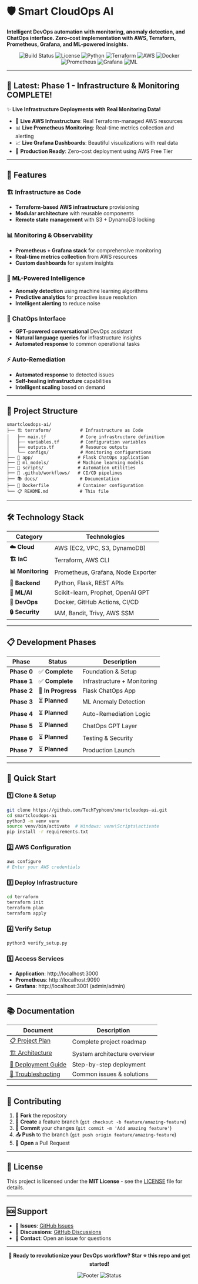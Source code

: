 # 🛡️ Smart CloudOps AI

**Intelligent DevOps automation with monitoring, anomaly detection, and ChatOps interface. Zero-cost implementation with AWS, Terraform, Prometheus, Grafana, and ML-powered insights.**

<div align="center">

![Build Status](https://img.shields.io/badge/build-passing-brightgreen)
![License](https://img.shields.io/badge/license-MIT-blue)
![Python](https://img.shields.io/badge/python-3.10+-blue)
![Terraform](https://img.shields.io/badge/terraform-1.0+-purple)
![AWS](https://img.shields.io/badge/AWS-Ready-orange)
![Docker](https://img.shields.io/badge/docker-ready-blue)
![Prometheus](https://img.shields.io/badge/monitoring-prometheus-red)
![Grafana](https://img.shields.io/badge/visualization-grafana-orange)
![ML](https://img.shields.io/badge/ML-scikit--learn-yellow)

</div>

---

## 🎯 **Latest: Phase 1 - Infrastructure & Monitoring COMPLETE!**

✨ **Live Infrastructure Deployments with Real Monitoring Data!**

- 🚀 **Live AWS Infrastructure**: Real Terraform-managed AWS resources
- 📊 **Live Prometheus Monitoring**: Real-time metrics collection and alerting
- 📈 **Live Grafana Dashboards**: Beautiful visualizations with real data
- 🔧 **Production Ready**: Zero-cost deployment using AWS Free Tier

---

## 🚀 **Features**

### 🏗️ **Infrastructure as Code**
- **Terraform-based AWS infrastructure** provisioning
- **Modular architecture** with reusable components
- **Remote state management** with S3 + DynamoDB locking

### 📊 **Monitoring & Observability**
- **Prometheus + Grafana stack** for comprehensive monitoring
- **Real-time metrics collection** from AWS resources
- **Custom dashboards** for system insights

### 🤖 **ML-Powered Intelligence**
- **Anomaly detection** using machine learning algorithms
- **Predictive analytics** for proactive issue resolution
- **Intelligent alerting** to reduce noise

### 💬 **ChatOps Interface**
- **GPT-powered conversational** DevOps assistant
- **Natural language queries** for infrastructure insights
- **Automated response** to common operational tasks

### ⚡ **Auto-Remediation**
- **Automated response** to detected issues
- **Self-healing infrastructure** capabilities
- **Intelligent scaling** based on demand

---

## 📁 **Project Structure**

```
smartcloudops-ai/
├── 🏗️ terraform/           # Infrastructure as Code
│   ├── main.tf             # Core infrastructure definition
│   ├── variables.tf        # Configuration variables
│   ├── outputs.tf          # Resource outputs
│   └── configs/            # Monitoring configurations
├── 🐍 app/                 # Flask ChatOps application
├── 🤖 ml_models/           # Machine learning models
├── 📜 scripts/             # Automation utilities
├── 🔄 .github/workflows/   # CI/CD pipelines
├── 📚 docs/                # Documentation
├── 🐳 Dockerfile           # Container configuration
└── 📋 README.md            # This file
```

---

## 🛠️ **Technology Stack**

| Category | Technologies |
|----------|-------------|
| **☁️ Cloud** | AWS (EC2, VPC, S3, DynamoDB) |
| **🏗️ IaC** | Terraform, AWS CLI |
| **📊 Monitoring** | Prometheus, Grafana, Node Exporter |
| **🐍 Backend** | Python, Flask, REST APIs |
| **🤖 ML/AI** | Scikit-learn, Prophet, OpenAI GPT |
| **🐳 DevOps** | Docker, GitHub Actions, CI/CD |
| **🔒 Security** | IAM, Bandit, Trivy, AWS SSM |

---

## 📋 **Development Phases**

| Phase | Status | Description |
|-------|--------|-------------|
| **Phase 0** | ✅ **Complete** | Foundation & Setup |
| **Phase 1** | ✅ **Complete** | Infrastructure + Monitoring |
| **Phase 2** | 🚧 **In Progress** | Flask ChatOps App |
| **Phase 3** | ⏳ **Planned** | ML Anomaly Detection |
| **Phase 4** | ⏳ **Planned** | Auto-Remediation Logic |
| **Phase 5** | ⏳ **Planned** | ChatOps GPT Layer |
| **Phase 6** | ⏳ **Planned** | Testing & Security |
| **Phase 7** | ⏳ **Planned** | Production Launch |

---

## 🚀 **Quick Start**

### 1️⃣ **Clone & Setup**
```bash
git clone https://github.com/TechTyphoon/smartcloudops-ai.git
cd smartcloudops-ai
python3 -m venv venv
source venv/bin/activate  # Windows: venv\Scripts\activate
pip install -r requirements.txt
```

### 2️⃣ **AWS Configuration**
```bash
aws configure
# Enter your AWS credentials
```

### 3️⃣ **Deploy Infrastructure**
```bash
cd terraform
terraform init
terraform plan
terraform apply
```

### 4️⃣ **Verify Setup**
```bash
python3 verify_setup.py
```

### 5️⃣ **Access Services**
- **Application**: http://localhost:3000
- **Prometheus**: http://localhost:9090
- **Grafana**: http://localhost:3001 (admin/admin)

---

## 📚 **Documentation**

| Document | Description |
|----------|-------------|
| [📋 Project Plan](SMART_CLOUDOPS_AI_PROJECT_PLAN.md) | Complete project roadmap |
| [🏗️ Architecture](docs/architecture.md) | System architecture overview |
| [📖 Deployment Guide](docs/deployment-guide.md) | Step-by-step deployment |
| [🔧 Troubleshooting](docs/troubleshooting.md) | Common issues & solutions |

---

## 🤝 **Contributing**

1. 🍴 **Fork** the repository
2. 🌟 **Create** a feature branch (`git checkout -b feature/amazing-feature`)
3. 💾 **Commit** your changes (`git commit -m 'Add amazing feature'`)
4. 📤 **Push** to the branch (`git push origin feature/amazing-feature`)
5. 🔄 **Open** a Pull Request

---

## 📄 **License**

This project is licensed under the **MIT License** - see the [LICENSE](LICENSE) file for details.

---

## 🆘 **Support**

- 🐛 **Issues**: [GitHub Issues](https://github.com/TechTyphoon/smartcloudops-ai/issues)
- 💬 **Discussions**: [GitHub Discussions](https://github.com/TechTyphoon/smartcloudops-ai/discussions)
- 📧 **Contact**: Open an issue for questions

---

<div align="center">

**🚀 Ready to revolutionize your DevOps workflow? Star ⭐ this repo and get started!**

![Footer](https://img.shields.io/badge/Made%20with-❤️-red)
![Status](https://img.shields.io/badge/Status-Phase%201%20Complete-success)

</div>